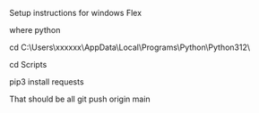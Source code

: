 Setup instructions for windows Flex

where python

cd C:\Users\xxxxxx\AppData\Local\Programs\Python\Python312\

cd Scripts

pip3 install requests

That should be all
git push origin main





